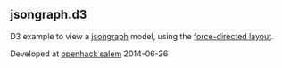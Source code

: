## jsongraph.d3

D3 example to view a [jsongraph](https://github.com/jsongraph/json-graph-specification) model, using the [force-directed layout](https://github.com/mbostock/d3/wiki/Force-Layout).

Developed at [openhack salem](https://openhack.github.io/salem/) 2014-06-26
